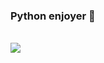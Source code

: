 ### Python enjoyer 👋

<br>
<a href="https://github.com/pjyan/pjyan">
  <img align="center"
   src="https://github-readme-stats.vercel.app/api/top-langs/?username=pjyan&hide=Makefile&show_icons=true&locale=en&layout=compact"/>
</a>
</br>
